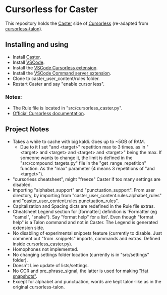 # Cursorless for Caster
This repository holds the [Caster](https://github.com/dictation-toolbox/Caster) side of [Cursorless](https://github.com/cursorless-dev/cursorless) (re-adapted from [cursorless-talon](https://github.com/cursorless-dev/cursorless/tree/main/cursorless-talon)).

## Installing and using
* Install [Caster](https://github.com/dictation-toolbox/Caster).
* Install [VSCode](https://code.visualstudio.com).
* Install the [VSCode Cursorless extension](https://marketplace.visualstudio.com/items?itemName=pokey.cursorless).
* Install the [VSCode Command server extension](https://marketplace.visualstudio.com/items?itemName=pokey.command-server).
* Clone to caster_user_content/rules folder.
* Restart Caster and say "enable cursor less".

### Notes:
* The Rule file is located in "src/cursorless_caster.py".
* [Official Cursorless documentation](https://www.cursorless.org/docs/).

## Project Notes
* Takes a while to cache with big kaldi. Goes up to ~5GB of RAM.
	* Due to it I set "and \<target\>" repetition max to 3 times.
	as in "\<target\> and \<target\> and \<target\> and \<target\>" being the max. 
	  If someone wants to change it, the limit is defined in the "src/compound_targets.py" file in the "get_range_repetition" function. As the "max" parameter (4 means 3 repetitions of "and \<target\>").
* "cursorless cheatsheet", might "freeze" Caster if too many settings are disabled.	
* Importing "alphabet_support" and "punctuation_support". From user directory, by importing from "caster_user_content.rules.alphabet_rules" and "caster_user_content.rules.punctuation_rules".
* Capitalization and Spacing dicts are redefined in the Rule file extras.
* Cheatsheet Legend section for [formatter] definition is 'Formatter (eg "camel", "snake"). Say "format help" for a list'. Even though "format help" is a Talon command and not in Caster. The Legend is generated extension side.
* No disabling of experimental snippets feature (currently to disable. Just comment out "from .snippets" imports, commands and extras. Defined inside cursorless_caster.py).
* Homophones not implemented.
* No changing settings folder location (currently is in "src/settings" folder).
* Doesn't Live update of lists/settings.
* No CCR and pre_phrase_signal, the latter is used for making ["Hat snapshots"](https://www.cursorless.org/docs/contributing/architecture/hat-snapshots/).
* Except for alphabet and punctuation, words are kept talon-like as in the original cursorless-talon.
